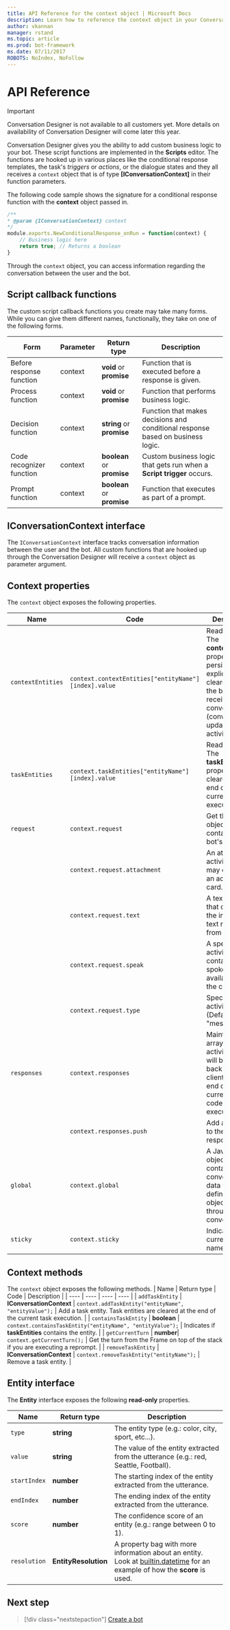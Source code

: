```yaml
---
title: API Reference for the context object | Microsoft Docs
description: Learn how to reference the context object in your Conversation Designer bot.
author: vkannan
manager: rstand
ms.topic: article
ms.prod: bot-framework
ms.date: 07/11/2017
ROBOTS: NoIndex, NoFollow
---
```

# API Reference
> [!IMPORTANT]
> Conversation Designer is not available to all customers yet. More details on
> availability of Conversation Designer will come later this year.

Conversation Designer gives you the ability to add custom business logic to your bot. These script functions are implemented in the **Scripts** editor. The functions are hooked up in various places like the conditional response templates, the task's *triggers* or *actions*, or the dialogue states and they all receives a `context` object that is of type **[IConversationContext]** in their function parameters.

The following code sample shows the signature for a conditional response function with the **context** object passed in.

```javascript
/**
* @param {IConversationContext} context
*/
module.exports.NewConditionalResponse_onRun = function(context) {
    // Business logic here
    return true; // Returns a boolean
}

```

Through the `context` object, you can access information regarding the conversation between the user and the bot.

## Script callback functions

The custom script callback functions you create may take many forms. While you can give them different names, functionally, they take on one of the following forms.

| Form | Parameter | Return type | Description |
| ---- | ---- | ---- | ---- |
| Before response function | context | **void** or **promise** | Function that is executed before a response is given. |
| Process function | context | **void** or **promise** | Function that performs business logic. |
| Decision function | context | **string** or **promise** | Function that makes decisions and conditional response based on business logic. |
| Code recognizer function | context | **boolean** or **promise** | Custom business logic that gets run when a **Script trigger** occurs. |
| Prompt function | context | **boolean** or **promise** | Function that executes as part of a prompt. |

## IConversationContext interface

The `IConversationContext` interface tracks conversation information between the user and the bot. All custom functions that are hooked up through the Conversation Designer will receive a `context` object as parameter argument.

## Context properties
The `context` object exposes the following properties.

| Name |  Code | Description |
| ---- | ---- | ---- |
| `contextEntities` | `context.contextEntities["entityName"][index].value` | Read-only. The **contextEntities** property persists until explicitly cleared or until the bot receives a new conversation (conversation update activity). |
| `taskEntities` | `context.taskEntities["entityName"][index].value` | Read-only. The **taskEntities** property are cleared at the end of the current task execution. |
| `request` | `context.request` | Get the request object that contains the bot's activity.  |
| | `context.request.attachment` | An attachment activity that may contains an adaptive card. |
| | `context.request.text` | A text activity that contains the incoming text message from the client. |
| | `context.request.speak` | A speak activity that contains the spoken text (if available) from the client. |
| | `context.request.type` | Specifies the activity type (Default: "message"). |
| `responses` | `context.responses` | Maintains an array of activities that will be sent back to the client at the end of the current state or code behind execution. |
| | `context.responses.push` | Add an activity to the response. |
| `global` | `context.global` | A JavaScript object that contains conversational data you defined. This object persists throughout the conversation. |
| `sticky` | `context.sticky` | Indicates the current task name |

## Context methods
The `context` object exposes the following methods.
| Name | Return type | Code | Description |
| ---- | ---- | ---- | ---- |
| `addTaskEntity` | **IConversationContext** | `context.addTaskEntity("entityName", "entityValue");` | Add a task entity. Task entities are cleared at the end of the current task execution. |
| `containsTaskEntity` | **boolean** | `context.containsTaskEntity("entityName", "entityValue");` | Indicates if **taskEntities** contains the entity. |
| `getCurrentTurn` | **number**| `context.getCurrentTurn();` | Get the turn from the Frame on top of the stack if you are executing a reprompt. |
| `removeTaskEntity` | **IConversationContext** | `context.removeTaskEntity("entityName");` | Remove a task entity. |
## Entity interface

The **Entity** interface exposes the following **read-only** properties.

| Name | Return type | Description |
| ---- | ---- | ---- |
| `type` | **string** | The entity type (e.g.: color, city, sport, etc...). |
| `value` | **string** | The value of the entity extracted from the utterance (e.g.: red, Seattle, Football). |
| `startIndex` | **number** | The starting index of the entity extracted from the utterance. |
| `endIndex` | **number** | The ending index of the entity extracted from the utterance. |
| `score` | **number** | The confidence score of an entity (e.g.: range between 0 to 1). |
| `resolution` | **EntityResolution** | A property bag with more information about an entity. Look at [builtin.datetime](https://docs.microsoft.com/en-us/azure/cognitive-services/luis/pre-builtentities) for an example of how the **score** is used. |

## Next step
> [!div class="nextstepaction"]
> [Create a bot](conversation-designer-create-bot.md)
